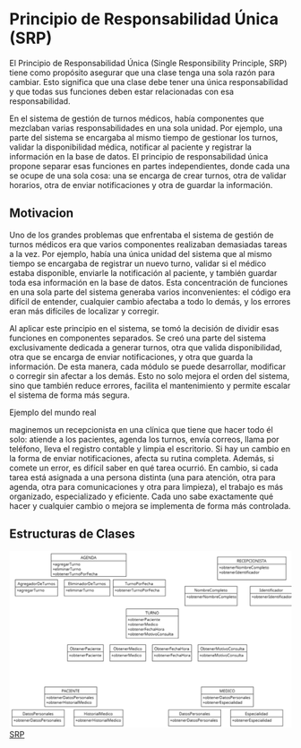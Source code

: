 # Principio de Responsabilidad Única (SRP)

El Principio de Responsabilidad Única (Single Responsibility Principle, SRP) tiene como propósito asegurar que una clase tenga una sola razón para cambiar. 
Esto significa que una clase debe tener una única responsabilidad y que todas sus funciones deben estar relacionadas con esa responsabilidad.

En el sistema de gestión de turnos médicos, había componentes que mezclaban varias responsabilidades en una sola unidad. Por ejemplo, una parte del sistema se encargaba al mismo tiempo de gestionar los turnos, validar la disponibilidad médica, notificar al paciente y registrar la información en la base de datos.
El principio de responsabilidad única propone separar esas funciones en partes independientes, donde cada una se ocupe de una sola cosa: una se encarga de crear turnos, otra de validar horarios, otra de enviar notificaciones y otra de guardar la información.

## Motivacion
Uno de los grandes problemas que enfrentaba el sistema de gestión de turnos médicos era que varios componentes realizaban demasiadas tareas a la vez. Por ejemplo, había una única unidad del sistema que al mismo tiempo se encargaba de registrar un nuevo turno, validar si el médico estaba disponible, enviarle la notificación al paciente, y también guardar toda esa información en la base de datos. Esta concentración de funciones en una sola parte del sistema generaba varios inconvenientes: el código era difícil de entender, cualquier cambio afectaba a todo lo demás, y los errores eran más difíciles de localizar y corregir.

Al aplicar este principio en el sistema, se tomó la decisión de dividir esas funciones en componentes separados. Se creó una parte del sistema exclusivamente dedicada a generar turnos, otra que valida disponibilidad, otra que se encarga de enviar notificaciones, y otra que guarda la información. De esta manera, cada módulo se puede desarrollar, modificar o corregir sin afectar a los demás. Esto no solo mejora el orden del sistema, sino que también reduce errores, facilita el mantenimiento y permite escalar el sistema de forma más segura.

Ejemplo del mundo real

maginemos un recepcionista en una clínica que tiene que hacer todo él solo: atiende a los pacientes, agenda los turnos, envía correos, llama por teléfono, lleva el registro contable y limpia el escritorio. Si hay un cambio en la forma de enviar notificaciones, afecta su rutina completa. Además, si comete un error, es difícil saber en qué tarea ocurrió. En cambio, si cada tarea está asignada a una persona distinta (una para atención, otra para agenda, otra para comunicaciones y otra para limpieza), el trabajo es más organizado, especializado y eficiente. Cada uno sabe exactamente qué hacer y cualquier cambio o mejora se implementa de forma más controlada.

## Estructuras de Clases 

![Solid(SRP)](srp.png)
[SRP](https://drive.google.com/drive/folders/1n4uqk2LVsMg0_DCwhau6GO2h1L_wEqLW?hl=es)
